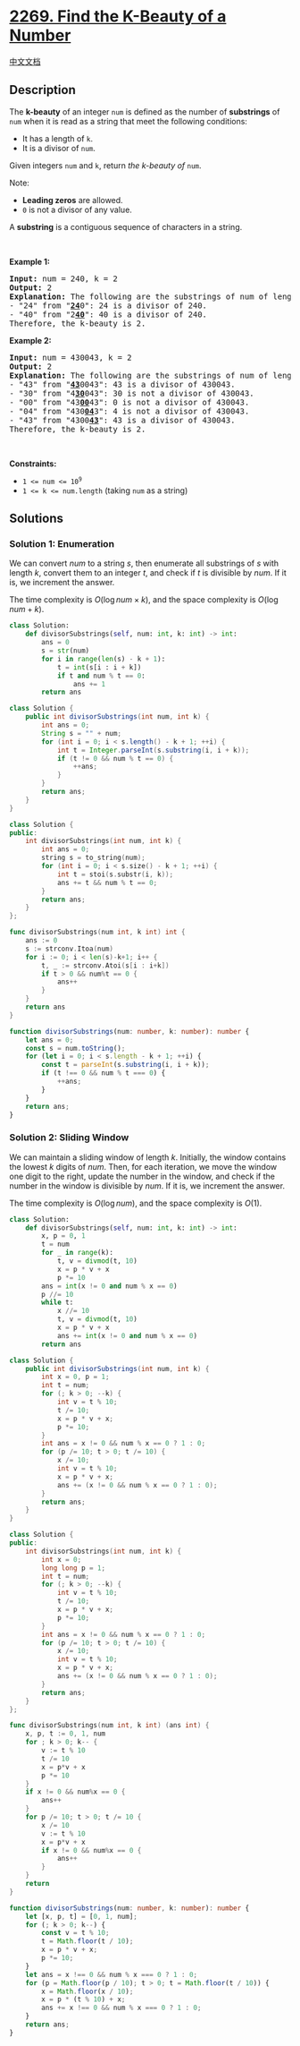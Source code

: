 # [2269. Find the K-Beauty of a Number](https://leetcode.com/problems/find-the-k-beauty-of-a-number)

[中文文档](/solution/2200-2299/2269.Find%20the%20K-Beauty%20of%20a%20Number/README.md)

<!-- tags:Math,String,Sliding Window -->

## Description

<p>The <strong>k-beauty</strong> of an integer <code>num</code> is defined as the number of <strong>substrings</strong> of <code>num</code> when it is read as a string that meet the following conditions:</p>

<ul>
	<li>It has a length of <code>k</code>.</li>
	<li>It is a divisor of <code>num</code>.</li>
</ul>

<p>Given integers <code>num</code> and <code>k</code>, return <em>the k-beauty of </em><code>num</code>.</p>

<p>Note:</p>

<ul>
	<li><strong>Leading zeros</strong> are allowed.</li>
	<li><code>0</code> is not a divisor of any value.</li>
</ul>

<p>A <strong>substring</strong> is a contiguous sequence of characters in a string.</p>

<p>&nbsp;</p>
<p><strong class="example">Example 1:</strong></p>

<pre>
<strong>Input:</strong> num = 240, k = 2
<strong>Output:</strong> 2
<strong>Explanation:</strong> The following are the substrings of num of length k:
- &quot;24&quot; from &quot;<strong><u>24</u></strong>0&quot;: 24 is a divisor of 240.
- &quot;40&quot; from &quot;2<u><strong>40</strong></u>&quot;: 40 is a divisor of 240.
Therefore, the k-beauty is 2.
</pre>

<p><strong class="example">Example 2:</strong></p>

<pre>
<strong>Input:</strong> num = 430043, k = 2
<strong>Output:</strong> 2
<strong>Explanation:</strong> The following are the substrings of num of length k:
- &quot;43&quot; from &quot;<u><strong>43</strong></u>0043&quot;: 43 is a divisor of 430043.
- &quot;30&quot; from &quot;4<u><strong>30</strong></u>043&quot;: 30 is not a divisor of 430043.
- &quot;00&quot; from &quot;43<u><strong>00</strong></u>43&quot;: 0 is not a divisor of 430043.
- &quot;04&quot; from &quot;430<u><strong>04</strong></u>3&quot;: 4 is not a divisor of 430043.
- &quot;43&quot; from &quot;4300<u><strong>43</strong></u>&quot;: 43 is a divisor of 430043.
Therefore, the k-beauty is 2.
</pre>

<p>&nbsp;</p>
<p><strong>Constraints:</strong></p>

<ul>
	<li><code>1 &lt;= num &lt;= 10<sup>9</sup></code></li>
	<li><code>1 &lt;= k &lt;= num.length</code> (taking <code>num</code> as a string)</li>
</ul>

## Solutions

### Solution 1: Enumeration

We can convert $num$ to a string $s$, then enumerate all substrings of $s$ with length $k$, convert them to an integer $t$, and check if $t$ is divisible by $num$. If it is, we increment the answer.

The time complexity is $O(\log num \times k)$, and the space complexity is $O(\log num + k)$.

<!-- tabs:start -->

```python
class Solution:
    def divisorSubstrings(self, num: int, k: int) -> int:
        ans = 0
        s = str(num)
        for i in range(len(s) - k + 1):
            t = int(s[i : i + k])
            if t and num % t == 0:
                ans += 1
        return ans
```

```java
class Solution {
    public int divisorSubstrings(int num, int k) {
        int ans = 0;
        String s = "" + num;
        for (int i = 0; i < s.length() - k + 1; ++i) {
            int t = Integer.parseInt(s.substring(i, i + k));
            if (t != 0 && num % t == 0) {
                ++ans;
            }
        }
        return ans;
    }
}
```

```cpp
class Solution {
public:
    int divisorSubstrings(int num, int k) {
        int ans = 0;
        string s = to_string(num);
        for (int i = 0; i < s.size() - k + 1; ++i) {
            int t = stoi(s.substr(i, k));
            ans += t && num % t == 0;
        }
        return ans;
    }
};
```

```go
func divisorSubstrings(num int, k int) int {
	ans := 0
	s := strconv.Itoa(num)
	for i := 0; i < len(s)-k+1; i++ {
		t, _ := strconv.Atoi(s[i : i+k])
		if t > 0 && num%t == 0 {
			ans++
		}
	}
	return ans
}
```

```ts
function divisorSubstrings(num: number, k: number): number {
    let ans = 0;
    const s = num.toString();
    for (let i = 0; i < s.length - k + 1; ++i) {
        const t = parseInt(s.substring(i, i + k));
        if (t !== 0 && num % t === 0) {
            ++ans;
        }
    }
    return ans;
}
```

<!-- tabs:end -->

### Solution 2: Sliding Window

We can maintain a sliding window of length $k$. Initially, the window contains the lowest $k$ digits of $num$. Then, for each iteration, we move the window one digit to the right, update the number in the window, and check if the number in the window is divisible by $num$. If it is, we increment the answer.

The time complexity is $O(\log num)$, and the space complexity is $O(1)$.

<!-- tabs:start -->

```python
class Solution:
    def divisorSubstrings(self, num: int, k: int) -> int:
        x, p = 0, 1
        t = num
        for _ in range(k):
            t, v = divmod(t, 10)
            x = p * v + x
            p *= 10
        ans = int(x != 0 and num % x == 0)
        p //= 10
        while t:
            x //= 10
            t, v = divmod(t, 10)
            x = p * v + x
            ans += int(x != 0 and num % x == 0)
        return ans
```

```java
class Solution {
    public int divisorSubstrings(int num, int k) {
        int x = 0, p = 1;
        int t = num;
        for (; k > 0; --k) {
            int v = t % 10;
            t /= 10;
            x = p * v + x;
            p *= 10;
        }
        int ans = x != 0 && num % x == 0 ? 1 : 0;
        for (p /= 10; t > 0; t /= 10) {
            x /= 10;
            int v = t % 10;
            x = p * v + x;
            ans += (x != 0 && num % x == 0 ? 1 : 0);
        }
        return ans;
    }
}
```

```cpp
class Solution {
public:
    int divisorSubstrings(int num, int k) {
        int x = 0;
        long long p = 1;
        int t = num;
        for (; k > 0; --k) {
            int v = t % 10;
            t /= 10;
            x = p * v + x;
            p *= 10;
        }
        int ans = x != 0 && num % x == 0 ? 1 : 0;
        for (p /= 10; t > 0; t /= 10) {
            x /= 10;
            int v = t % 10;
            x = p * v + x;
            ans += (x != 0 && num % x == 0 ? 1 : 0);
        }
        return ans;
    }
};
```

```go
func divisorSubstrings(num int, k int) (ans int) {
	x, p, t := 0, 1, num
	for ; k > 0; k-- {
		v := t % 10
		t /= 10
		x = p*v + x
		p *= 10
	}
	if x != 0 && num%x == 0 {
		ans++
	}
	for p /= 10; t > 0; t /= 10 {
		x /= 10
		v := t % 10
		x = p*v + x
		if x != 0 && num%x == 0 {
			ans++
		}
	}
	return
}
```

```ts
function divisorSubstrings(num: number, k: number): number {
    let [x, p, t] = [0, 1, num];
    for (; k > 0; k--) {
        const v = t % 10;
        t = Math.floor(t / 10);
        x = p * v + x;
        p *= 10;
    }
    let ans = x !== 0 && num % x === 0 ? 1 : 0;
    for (p = Math.floor(p / 10); t > 0; t = Math.floor(t / 10)) {
        x = Math.floor(x / 10);
        x = p * (t % 10) + x;
        ans += x !== 0 && num % x === 0 ? 1 : 0;
    }
    return ans;
}
```

<!-- tabs:end -->

<!-- end -->
